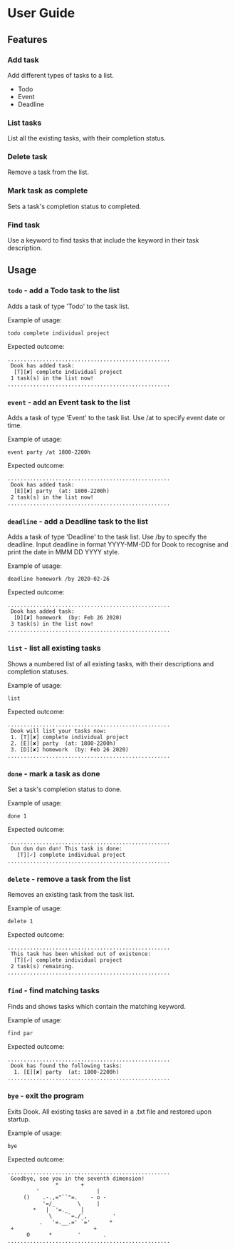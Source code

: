 # User Guide

## Features 

### Add task
Add different types of tasks to a list.
* Todo
* Event
* Deadline

### List tasks
List all the existing tasks, with their completion status.

### Delete task
Remove a task from the list.

### Mark task as complete
Sets a task's completion status to completed.

### Find task
Use a keyword to find tasks that include the keyword in their task description.

## Usage

### `todo` - add a Todo task to the list

Adds a task of type 'Todo' to the task list.

Example of usage: 

`todo complete individual project`

Expected outcome:

    ...................................................
	 Dook has added task: 
	  [T][✘] complete individual project
	 1 task(s) in the list now!
    ...................................................

### `event` - add an Event task to the list

Adds a task of type 'Event' to the task list. Use /at to specify event date or time.

Example of usage: 

`event party /at 1800-2200h`

Expected outcome:

    ...................................................
	 Dook has added task: 
	  [E][✘] party  (at: 1800-2200h)
	 2 task(s) in the list now!
    ...................................................
    
### `deadline` - add a Deadline task to the list

Adds a task of type 'Deadline' to the task list. Use /by to specify the deadline.
Input deadline in format YYYY-MM-DD for Dook to recognise and print the date in MMM DD YYYY style.

Example of usage: 

`deadline homework /by 2020-02-26`

Expected outcome:

    ...................................................
	 Dook has added task: 
	  [D][✘] homework  (by: Feb 26 2020)
	 3 task(s) in the list now!
    ...................................................
    
### `list` - list all existing tasks

 Shows a numbered list of all existing tasks, with their descriptions and completion statuses.

Example of usage: 

`list`

Expected outcome:

    ...................................................
	 Dook will list your tasks now:
	 1. [T][✘] complete individual project
	 2. [E][✘] party  (at: 1800-2200h)
	 3. [D][✘] homework  (by: Feb 26 2020)
    ...................................................
    
### `done` - mark a task as done

Set a task's completion status to done.

Example of usage: 

`done 1`

Expected outcome:

    ...................................................
	 Dun dun dun dun! This task is done:
	   [T][✓] complete individual project
    ...................................................
    
### `delete` - remove a task from the list

Removes an existing task from the task list.

Example of usage: 

`delete 1`

Expected outcome:

    ...................................................
	 This task has been whisked out of existence:
	  [T][✓] complete individual project
	 2 task(s) remaining.
    ...................................................
    
### `find` - find matching tasks

Finds and shows tasks which contain the matching keyword.

Example of usage: 

`find par`

Expected outcome:

    ...................................................
	 Dook has found the following tasks: 
	  1. [E][✘] party  (at: 1800-2200h)
    ...................................................
    
### `bye` - exit the program

Exits Dook. All existing tasks are saved in a .txt file and restored upon startup.

Example of usage: 

`bye`

Expected outcome:

    ...................................................
	 Goodbye, see you in the seventh dimension!
                   *       +
             '                  |
         ()    .-.,="``"=.    - o -
               '=/_       \     |
            *   |  '=._    |
                 \     `=./`,        '
              .   '=.__.=' `='      *
     +                         +
          O      *        '       .
    ...................................................

